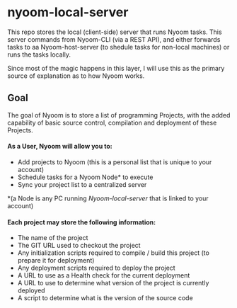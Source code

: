 # nyoom-local-server
This repo stores the local (client-side) server that runs Nyoom tasks. 
This server commands from Nyoom-CLI (via a REST API), and either forwards tasks to aa Nyoom-host-server (to shedule tasks for non-local machines) or runs the tasks locally.


Since most of the magic happens in this layer, I will use this as the primary source of explanation as to how Nyoom works.


## Goal
The goal of Nyoom is to store a list of programming Projects, with the added capability of basic source control, compilation and deployment of these Projects.


#### As a User, Nyoom will allow you to:
- Add projects to Nyoom (this is a personal list that is unique to your account)
- Schedule tasks for a Nyoom Node* to execute
- Sync your project list to a centralized server

*(a Node is any PC running _Nyoom-local-server_ that is linked to your account)


#### Each project may store the following information:
- The name of the project
- The GIT URL used to checkout the project
- Any initialization scripts required to compile / build this project (to prepare it for deployment)
- Any deployment scripts required to deploy the project
- A URL to use as a Health check for the current deployment
- A URL to use to determine what version of the project is currently deployed
- A script to determine what is the version of the source code
